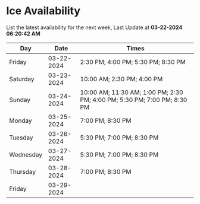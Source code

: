 # Ice Availability

List the latest availability for the next week, Last Update at **03-22-2024 06:20:42 AM**

| Day         | Date        | Times       |
| ----------- | ----------- | ----------- |
|Friday|03-22-2024|2:30 PM; 4:00 PM; 5:30 PM; 8:30 PM|
|Saturday|03-23-2024|10:00 AM; 2:30 PM; 4:00 PM|
|Sunday|03-24-2024|10:00 AM; 11:30 AM; 1:00 PM; 2:30 PM; 4:00 PM; 5:30 PM; 7:00 PM; 8:30 PM|
|Monday|03-25-2024|7:00 PM; 8:30 PM|
|Tuesday|03-26-2024|5:30 PM; 7:00 PM; 8:30 PM|
|Wednesday|03-27-2024|5:30 PM; 7:00 PM; 8:30 PM|
|Thursday|03-28-2024|7:00 PM; 8:30 PM|
|Friday|03-29-2024||
